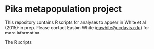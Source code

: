 Pika metapopulation project
=====

This repository contains R scripts for analyses to appear in White et al (2015)-in prep. Please contact Easton White (eawhite@ucdavis.edu) for more information. 

The R scripts
